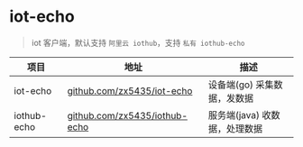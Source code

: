 # iot-echo

> iot 客户端，默认支持 `阿里云 iothub`，支持 `私有 iothub-echo`

项目 | 地址 | 描述
----|-----|-----
iot-echo | [github.com/zx5435/iot-echo](https://github.com/zx5435/iot-echo) | 设备端(go) 采集数据，发数据
iothub-echo | [github.com/zx5435/iothub-echo](https://github.com/zx5435/iothub-echo) | 服务端(java) 收数据，处理数据

